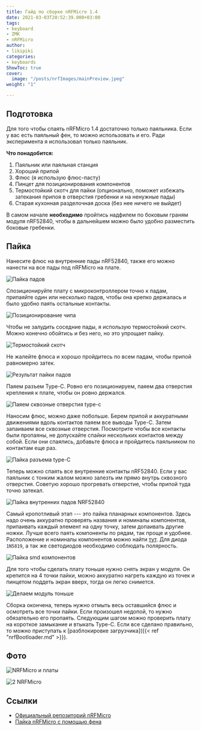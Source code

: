 ```yaml
---
title: Гайд по сборке nRFMicro 1.4
date: 2021-03-03T20:52:39.000+03:00
tags:
- keyboard
- ZMK
- nRFMicro
author:
- likipiki
categories:
- keyboards
ShowToc: true
cover:
  image: "/posts/nrfImages/mainPreview.jpeg"
weight: "1"

---
```

## Подготовка

Для того чтобы спаять nRFMicro 1.4 достаточно только паяльника. Если у вас есть паяльный фен, то можно использовать и его. Ради эксперимента я использовал только паяльник.

**Что понадобится:**

1. Паяльник или паяльная станция
2. Хороший припой
3. Флюс (я использую флюс-пасту)
4. Пинцет для позиционирования компонентов
5. Термостойкий скотч для пайки (опционально, поможет избежать затекания припоя
   в отверстия гребенки и на ненужные пады)
6. Старая кухонная разделочная доска (без нее ничего не выйдет)

В самом начале **необходимо** пройтись надфилем по боковым граням модуля nRF52840, чтобы в дальнейшем можно было удобно разместить боковые гребенки.

## Пайка

Нанесите флюс на внутренние пады nRF52840, также его можно нанести на все пады под nRFMicro на плате.

![Пайка падов](/posts/nrfImages/pads.jpeg)

Спозиционируйте плату с микроконтроллером точно к падам, припаяйте один или
несколько падов, чтобы она крепко держалась и было удобно паять остальные
контакты.

![Позиционирование чипа](/posts/nrfImages/position.jpeg)

Чтобы не залудить соседние пады, я использую термостойкий скотч. Можно конечно
обойтись и без него, но это упрощает пайку.

![Термостойкий скотч](/posts/nrfImages/scotch.jpeg)

Не жалейте флюса и хорошо пройдитесь по всем падам, чтобы припой равномерно
затек.

![Результат пайки падов](/posts/nrfImages/skotchSolder.jpeg)

Паяем разъем Type-C. Ровно его позиционируем, паяем два отверстия крепления к
плате, чтобы он ровно держался.

![Паяем сквозные отверстия type-c](/posts/nrfImages/typec.jpeg)

Наносим флюс, можно даже побольше. Берем припой и аккуратными движениями вдоль
контактов паяем все выводы Type-C. Затем запаиваем все сквозные отверстия.
Посмотрите чтобы все контакты были пропаяны, не допускайте спайки нескольких
контактов между собой. Если они спаялись, добавьте флюса и пройдитесь паяльником
по контактам еще раз.

![Пайка разъема type-C](/posts/nrfImages/typecSoldered.jpeg)

Теперь можно спаять все внутренние контакты nRF52840. Если у вас паяльник с тонким жалом можно залезть им прямо внутрь сквозного отверстия. Советую хорошо прогревать отверстие, чтобы припой туда точно затекал.

![Пайка внутренних падов NRF52840](/posts/nrfImages/innerPads.jpeg)

Самый кропотливый этап --- это пайка планарных компонентов. Здесь надо очень
аккуратно проверять названия и номиналы компонентов, припаивать каждый элемент
на одну точку, затем допаивать другие ножки. Лучше всего паять компоненты по
рядам, так проще и удобнее. Расположение и номиналы компонентов можно найти
[тут](https://github.com/joric/nrfmicro/wiki/nRFMicro-1.4#soldering). Для диода
`1N5819`, а так же светодиодов необходимо соблюдать полярность.

![Пайка smd компонентов](/posts/nrfImages/components.jpeg)

Для того чтобы сделать плату тоньше нужно снять экран у модуля. Он крепится на 4
точки пайки, можно аккуратно нагреть каждую из точек и пинцетом поддеть экран
вверх, тогда он легко снимется.

![Делаем модуль тоньше](/posts/nrfImages/unshield.jpeg)

Cборка окончена, теперь нужно отмыть весь оставшийся флюс и осмотреть
все точки пайки. Если произошел недопой, то нужно обязательно его пропаять.
Следующим шагом можно проверить плату на короткое замыкание и втыкать
Type-C. Если все сделано правильно, то можно приступать к \[разблокировке
загрузчика\]({{< ref "nrfBootloader.md" >}}).

## Фото

![NRFMicro и платы](/posts/nrfImages/main.jpeg)

![2 NRFMicro](/posts/nrfImages/twoNrf.jpeg)

## Ссылки

* [Официальный репозиторий nRFMicro](https://github.com/joric/nrfmicro)
* [Пайка nRFMicro с помощью фена](https://www.youtube.com/watch?v=HHN1oMOVxyI&ab_channel=Joric)